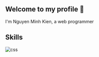 ## Welcome to my profile 🎉

I'm Nguyen Minh Kien, a web programmer

## Skills 

![css](https://cdn3d.iconscout.com/3d/free/thumb/free-css-9294881-7578024.png?f=webp)

